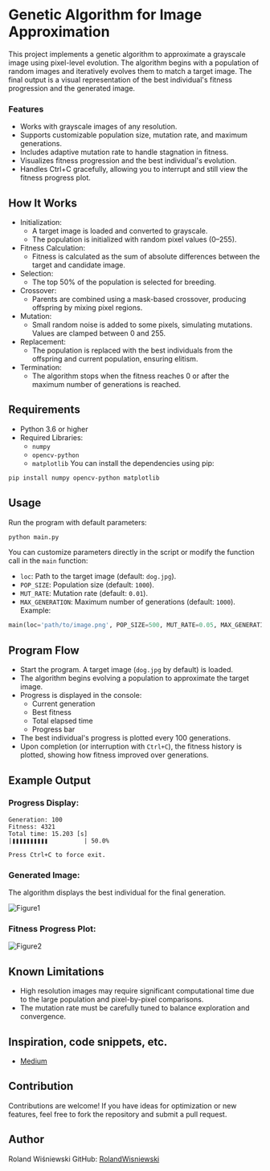 # Genetic Algorithm for Image Approximation

This project implements a genetic algorithm to approximate a grayscale image using pixel-level evolution. The algorithm begins with a population of random images and iteratively evolves them to match a target image. The final output is a visual representation of the best individual's fitness progression and the generated image.

### Features

* Works with grayscale images of any resolution.
* Supports customizable population size, mutation rate, and maximum generations.
* Includes adaptive mutation rate to handle stagnation in fitness.
* Visualizes fitness progression and the best individual's evolution.
* Handles Ctrl+C gracefully, allowing you to interrupt and still view the fitness progress plot.

## How It Works

- Initialization:
  * A target image is loaded and converted to grayscale.
  * The population is initialized with random pixel values (0–255).
- Fitness Calculation:
  * Fitness is calculated as the sum of absolute differences between the target and candidate image.
- Selection:
  * The top 50% of the population is selected for breeding.
- Crossover:
  * Parents are combined using a mask-based crossover, producing offspring by mixing pixel regions.
- Mutation:
  * Small random noise is added to some pixels, simulating mutations. Values are clamped between 0 and 255.
- Replacement:
  * The population is replaced with the best individuals from the offspring and current population, ensuring elitism.
- Termination:
  * The algorithm stops when the fitness reaches 0 or after the maximum number of generations is reached.

## Requirements

* Python 3.6 or higher
* Required Libraries:
  * `numpy`
  * `opencv-python`
  * `matplotlib`
You can install the dependencies using pip:
```bash
pip install numpy opencv-python matplotlib
```

## Usage

Run the program with default parameters:
```bash
python main.py
```
You can customize parameters directly in the script or modify the function call in the `main` function:

* `loc`: Path to the target image (default: `dog.jpg`).
* `POP_SIZE`: Population size (default: `1000`).
* `MUT_RATE`: Mutation rate (default: `0.01`).
* `MAX_GENERATION`: Maximum number of generations (default: `1000`).
Example:
```python
main(loc='path/to/image.png', POP_SIZE=500, MUT_RATE=0.05, MAX_GENERATION=2000)
```

## Program Flow

- Start the program. A target image (`dog.jpg` by default) is loaded.
- The algorithm begins evolving a population to approximate the target image.
- Progress is displayed in the console:
  * Current generation
  * Best fitness
  * Total elapsed time
  * Progress bar
- The best individual's progress is plotted every 100 generations.
- Upon completion (or interruption with `Ctrl+C`), the fitness history is plotted, showing how fitness improved over generations.

## Example Output

### Progress Display:
```
Generation: 100
Fitness: 4321
Total time: 15.203 [s]
|❚❚❚❚❚❚❚❚❚❚          | 50.0%

Press Ctrl+C to force exit.
```
### Generated Image:
The algorithm displays the best individual for the final generation.

![Figure1](https://github.com/user-attachments/assets/d931bb39-3b06-464b-8bfe-b2154e4554fe)
### Fitness Progress Plot:
![Figure2](https://github.com/user-attachments/assets/d08987b5-9287-4fea-b7c4-d54943abcef6)

## Known Limitations

* High resolution images may require significant computational time due to the large population and pixel-by-pixel comparisons.
* The mutation rate must be carefully tuned to balance exploration and convergence.

## Inspiration, code snippets, etc.

* [Medium](https://medium.com/@Data_Aficionado_1083/genetic-algorithms-optimizing-success-through-evolutionary-computing-f4e7d452084f)

## Contribution

Contributions are welcome! If you have ideas for optimization or new features, feel free to fork the repository and submit a pull request.

## Author

Roland Wiśniewski
GitHub: [RolandWisniewski](https://github.com/RolandWisniewski)
